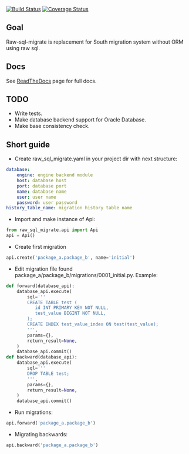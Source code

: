 [![Build Status](https://travis-ci.org/ts-taiye/raw-sql-migrate.svg?branch=master)](https://travis-ci.org/ts-taiye/raw-sql-migrate)
[![Coverage Status](https://coveralls.io/repos/ts-taiye/raw-sql-migrate/badge.svg)](https://coveralls.io/r/ts-taiye/raw-sql-migrate)

## Goal
Raw-sql-migrate is replacement for South migration system without ORM using raw sql. 


## Docs
See [ReadTheDocs](http://rsm.readthedocs.org/en/latest/)  page for full docs.


## TODO
- Write tests.
- Make database backend support for Oracle Database.
- Make base consistency check.


## Short guide
- Create raw_sql_migrate.yaml in your project dir with next structure:
```yaml
database:
    engine: engine backend module
    host: database host
    port: database port
    name: database name
    user: user name
    password: user password
history_table_name: migration history table name
```
- Import and make instance of Api:
```python
from raw_sql_migrate.api import Api
api = Api()
```
- Create first migration
```python
api.create('package_a.package_b', name='initial')
```
- Edit migration file found package_a/package_b/migrations/0001_initial.py. Example:
```python
def forward(database_api):
    database_api.execute(
        sql='''
        CREATE TABLE test (
           id INT PRIMARY KEY NOT NULL,
           test_value BIGINT NOT NULL,
        );
        CREATE INDEX test_value_index ON test(test_value);
        ''',
        params={},
        return_result=None,
    )
    database_api.commit()
def backward(database_api):
    database_api.execute(
        sql='''
        DROP TABLE test;
        ''',
        params={},
        return_result=None,
    )
    database_api.commit()
```
- Run migrations:
```python
api.forward('package_a.package_b')
```
- Migrating backwards:
```python
api.backward('package_a.package_b')
```
